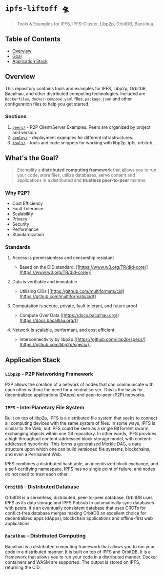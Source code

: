 # `ipfs-liftoff 🛸 `
> Tools &amp; Examples for IPFS, IPFS-Cluster, Libp2p, OrbitDB, Bacalhua...

## Table of Contents
- [Overview](#overview)
- [Goal](#whats-the-goal)
- [Application Stack](#application-stack)

## Overview

This repository contains tools and examples for IPFS, Libp2p, OrbitDB, Bacalhau, and other distributed computing technologies.  Included are `Dockerfiles`, `docker-compose.yaml` files, `package.json` and other configuration files to help you get started.

### Sections

1. [`peers/`](./peers/README.md) - P2P Client/Server Examples.  Peers are organized by project and version.
2. [`deploy/`](./deploy/README.md) - deployment examples for different infrastructures.
3. [`tools/`](./tools/README.md) - tools and code snippets for working with libp2p, ipfs, orbitdb...



## What's the Goal?

>  Exemplify a **distributed computing framework** that allows you to run your code, store files, utilize databases, serve content and applications in a distributed and **trustless peer-to-peer** manner.

### Why P2P?

- Cost Efficiency
- Fault Tolerance
- Scalability
- Privacy
- Security
- Performance
- Standardization

### Standards

1. Access is permissionless and censorship resistant
    - Based on the DID standard. [[https://www.w3.org/TR/did-core/](https://www.w3.org/TR/did-core/)]

2. Data is verifiable and immutable
    - Utilizing CIDs [[https://github.com/multiformats/cid](https://github.com/multiformats/cid)]

3. Computation is secure, private, fault tolerant, and future proof
    - Compute Over Data [[https://docs.bacalhau.org/](https://docs.bacalhau.org/)]

4. Network is scalable, performant, and cost efficient.
    - Interconnectivity by libp2p [[https://github.com/libp2p/specs/](https://github.com/libp2p/specs/)]


## Application Stack

### `Libp2p` - P2P Networking Framework

P2P allows the creation of a network of nodes that can communicate with each other without the need for a central server. This is the basis for decentralized applications (DApps) and peer-to-peer (P2P) networks.

### `IPFS` - InterPlanetary File System

Built on top of libp2p, IPFS is a distributed file system that seeks to connect all computing devices with the same system of files. In some ways, IPFS is similar to the Web, but IPFS could be seen as a single BitTorrent swarm, exchanging objects within one Git repository. In other words, IPFS provides a high throughput content-addressed block storage model, with content-addressed hyperlinks. This forms a generalized Merkle DAG, a data structure upon which one can build versioned file systems, blockchains, and even a Permanent Web.

IPFS combines a distributed hashtable, an incentivized block exchange, and a self-certifying namespace. IPFS has no single point of failure, and nodes do not need to trust each other.

### `OrbitDB` - Distributed Database

OrbitDB is a serverless, distributed, peer-to-peer database. OrbitDB uses IPFS as its data storage and IPFS Pubsub to automatically sync databases with peers. It's an eventually consistent database that uses CRDTs for conflict-free database merges making OrbitDB an excellent choice for decentralized apps (dApps), blockchain applications and offline-first web applications.

### `Bacalhau` - Distributed Computing

Bacalhau is a distributed computing framework that allows you to run your code in a distributed manner. It is built on top of IPFS and OrbitDB. It is a framework that allows you to run your code in a distributed manner. Docker containers and WASM are supported. The output is stored on IPFS, returning the CID.
